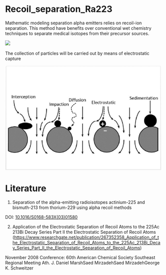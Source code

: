 # Recoil_separation_Ra223
Mathematic modeling separation alpha emitters relies on recoil-ion separation. 
This method have benefits over conventional wet chemistry techniques to separate medical isotopes from their precursor sources.

<img src="https://physics.aps.org/assets/40faa6b5-0173-450e-94a3-dfc8cd6f5f8d/es129_medium_1.png" /></h1>

The collection of particles will be carried out by means of electrostatic capture

<img src="https://github.com/StepanKatin/Recoil_separation_Ra223/blob/main/Aerosol-particle-collection-mechanisms-Different-types-of-filters-have-different_W640.jpg"/></h2>

# Literature
1. Separation of the alpha-emitting radioisotopes actinium-225 and bismuth-213 from thorium-229 using alpha recoil methods

DOI: [10.1016/S0168-583X(03)01580](http://dx.doi.org/10.1016/S0168-583X(03)01580-5)

2. Application of the Electrostatic Separation of Recoil Atoms to the 225Ac 213Bi Decay Series Part II the Electrostatic Separation of Recoil Atoms
(https://www.researchgate.net/publication/267352358_Application_of_the_Electrostatic_Separation_of_Recoil_Atoms_to_the_225Ac_213Bi_Decay_Series_Part_II_the_Electrostatic_Separation_of_Recoil_Atoms)

November 2008
Conference: 60th American Chemical Society Southeast Regional Meeting
Ath. J. Daniel MarshSaed MirzadehSaed MirzadehGeorge K. Schweitzer
